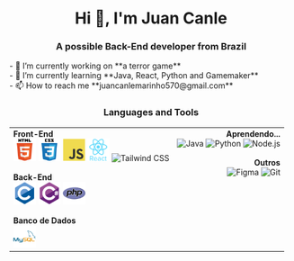 <h1 align="center">Hi 👋, I'm Juan Canle</h1>
<h3 align="center">A possible Back-End developer from Brazil</h3>

<p align="left">
  - 🔭 I’m currently working on **a terror game**<br>
  - 🌱 I’m currently learning **Java, React, Python and Gamemaker**<br>
  - 📫 How to reach me **juancanlemarinho570@gmail.com**
</p>

<h3 align="center">Languages and Tools</h3>

<table align="center">
  <tr>
    <td valign="top">
      <strong>Front-End</strong><br/>
      <img title="HTML5" src="https://raw.githubusercontent.com/devicons/devicon/master/icons/html5/html5-original-wordmark.svg" width="40"/>
      <img title="CSS3" src="https://raw.githubusercontent.com/devicons/devicon/master/icons/css3/css3-original-wordmark.svg" width="40"/>
      <img title="JavaScript" src="https://raw.githubusercontent.com/devicons/devicon/master/icons/javascript/javascript-original.svg" width="40"/>
      <img title="React" src="https://raw.githubusercontent.com/devicons/devicon/master/icons/react/react-original-wordmark.svg" width="40"/>
      <img title="Tailwind CSS" src="https://cdn.jsdelivr.net/gh/devicons/devicon@latest/icons/tailwindcss/tailwindcss-original-wordmark.svg" width="40"/><br/><br/>
      <strong>Back-End</strong><br/>
      <img title="C" src="https://raw.githubusercontent.com/devicons/devicon/master/icons/c/c-original.svg" width="40"/>
      <img title="C#" src="https://raw.githubusercontent.com/devicons/devicon/master/icons/csharp/csharp-original.svg" width="40"/>
      <img title="PHP" src="https://raw.githubusercontent.com/devicons/devicon/master/icons/php/php-original.svg" width="40"/><br/><br/>
      <strong>Banco de Dados</strong><br/>
      <img title="MySQL" src="https://raw.githubusercontent.com/devicons/devicon/master/icons/mysql/mysql-original-wordmark.svg" width="40"/>
    </td>
    <td valign="top" align="right">
      <strong>Aprendendo...</strong><br/>
      <img title="Java" src="https://cdn.jsdelivr.net/gh/devicons/devicon@latest/icons/java/java-original-wordmark.svg" width="40"/>
      <img title="Python" src="https://cdn.jsdelivr.net/gh/devicons/devicon@latest/icons/python/python-original-wordmark.svg" width="40"/>
      <img title="Node.js" src="https://cdn.jsdelivr.net/gh/devicons/devicon@latest/icons/nodejs/nodejs-original-wordmark.svg" width="40"/><br/><br/>
      <strong>Outros</strong><br/>
      <img title="Figma" src="https://www.vectorlogo.zone/logos/figma/figma-icon.svg" width="40"/>
      <img title="Git" src="https://www.vectorlogo.zone/logos/git-scm/git-scm-icon.svg" width="40"/>
    </td>
  </tr>
</table>

